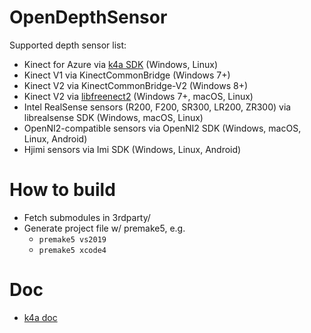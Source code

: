 # OpenDepthSensor

Supported depth sensor list:

* Kinect for Azure via [k4a SDK](https://github.com/microsoft/Azure-Kinect-Sensor-SDK) (Windows, Linux)
* Kinect V1 via KinectCommonBridge (Windows 7+)
* Kinect V2 via KinectCommonBridge-V2 (Windows 8+)
* Kinect V2 via [libfreenect2](https://github.com/jing-vision/libfreenect2) (Windows 7+, macOS, Linux)
* Intel RealSense sensors (R200, F200, SR300, LR200, ZR300) via librealsense SDK (Windows, macOS, Linux)
* OpenNI2-compatible sensors via OpenNI2 SDK (Windows, macOS, Linux, Android)
* Hjimi sensors via Imi SDK (Windows, Linux, Android)

# How to build
* Fetch submodules in 3rdparty/
* Generate project file w/ premake5, e.g.
    * `premake5 vs2019`
    * `premake5 xcode4`


# Doc
* [k4a doc](https://eventmarketing.blob.core.windows.net/decode2019-after/decode19_PDF_CM04.pdf)
